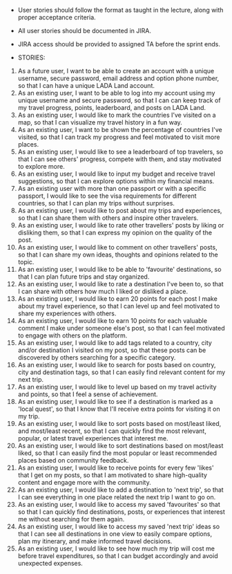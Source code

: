 * User stories should follow the format as taught in the lecture, along with proper acceptance criteria.

* All user stories should be documented in JIRA.
* JIRA access should be provided to assigned TA before the sprint ends.

* STORIES:

1. As a future user, I want to be able to create an account with a unique username, secure password, email address and option phone number, so that I can have a unique LADA Land account.
2. As an existing user, I want to be able to log into my account using my unique username and secure password, so that I can can keep track of my travel progress, points, leaderboard, and posts on LADA Land.
3. As an existing user, I would like to mark the countries I’ve visited on a map, so that I can visualize my travel history in a fun way.
4. As an existing user, I want to be shown the percentage of countries I've visited, so that I can track my progress and feel motivated to visit more places.
5. Аs an existing user, I would like to see a leaderboard of top travelers, so that I can see others' progress, compete with them, and stay motivated to explore more.
6. Аs an existing user, I would like to input my budget and receive travel suggestions, so that I can explore options within my financial means.
7. Аs an existing user with more than one passport or with a specific passport, I would like to see the visa requirements for different countries, so that I can plan my trips without surprises.
8. Аs an existing user, I would like to post about my trips and experiences, so that I can share them with others and inspire other travelers.
9. Аs an existing user, I would like to rate other travellers' posts by liking or disliking them, so that I can express my opinion on the quality of the post. 
10. Аs an existing user, I would like to comment on other travellers' posts, so that I can share my own ideas, thoughts and opinions related to the topic.
11. Аs an existing user, I would like to be able to 'favourite' destinations, so that I can plan future trips and stay organized.
12. Аs an existing user, I would like to rate a destination I've been to, so that I can share with others how much I liked or disliked a place.
13. Аs an existing user, I would like to earn 20 points for each post I make about my travel experience, so that I can level up and feel motivated to share my experiences with others.
14. Аs an existing user, I would like to earn 10 points for each valuable comment I make under someone else's post, so that I can feel motivated to engage with others on the platform. 
15. Аs an existing user, I would like to add tags related to a country, city and/or destination I visited on my post, so that these posts can be discovered by others searching for a specific category.
16. Аs an existing user, I would like to search for posts based on country, city and destination tags, so that I can easily find relevant content for my next trip.
17. Аs an existing user, I would like to level up based on my travel activity and points, so that I feel a sense of achievement.
18. Аs an existing user, I would like to see if a destination is marked as a 'local quest', so that I know that I'll receive extra points for visiting it on my trip.
19. Аs an existing user, I would like to sort posts based on most/least liked, and most/least recent, so that I can quickly find the most relevant, popular, or latest travel experiences that interest me. 
20. Аs an existing user, I would like to sort destinations based on most/least liked, so that I can easily find the most popular or least recommended places based on community feedback.
21. Аs an existing user, I would like to receive points for every few 'likes' that I get on my posts, so that I am motivated to share high-quality content and engage more with the community. 
22. Аs an existing user, I would like to add a destination to 'next trip', so that I can see everything in one place related the next trip I want to go on.
23. Аs an existing user, I would like to access my saved 'favourites' so that so that I can quickly find destinations, posts, or experiences that interest me without searching for them again.
24. Аs an existing user, I would like to access my saved 'next trip' ideas so that I can see all destinations in one view to easily compare options, plan my itinerary, and make informed travel decisions.
25. Аs an existing user, I would like to see how much my trip will cost me before travel expenditures, so that I can budget accordingly and avoid unexpected expenses.